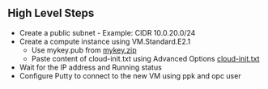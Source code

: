 ## High Level Steps
* Create a public subnet - Example: CIDR 10.0.20.0/24
* Create a compute instance using VM.Standard.E2.1
  * Use mykey.pub from [mykey.zip](https://github.com/venkat50/hands-on-lab/raw/master/OCI/mykeys.zip)
  * Paste content of cloud-init.txt using Advanced Options [cloud-init.txt](https://github.com/venkat50/hands-on-lab/raw/master/OCI/cloud-init.txt)
* Wait for the IP address and Running status
* Configure Putty to connect to the new VM using ppk and opc user
